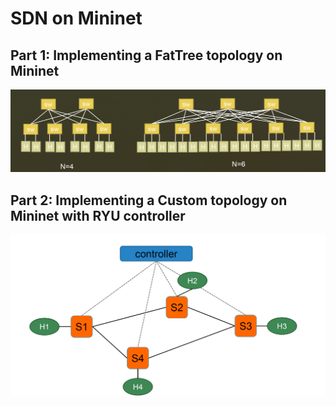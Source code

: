 # SDN on Mininet

## Part 1: Implementing a FatTree topology on Mininet
<p align="center">
  <img src="https://github.com/madhav-prabhu/SDN/blob/main/Part1/fattree_topo.PNG" width='700' title="Topology1">
</p>

## Part 2: Implementing a Custom topology on Mininet with RYU controller
<p align="center">
  <img src="https://github.com/madhav-prabhu/SDN/blob/main/Part2/ryu_topo.PNG" width='700' title="Topology2">
</p>
